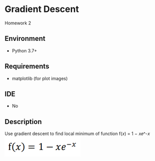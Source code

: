 # Gradient Descent

Homework 2

## Environment

* Python 3.7+

## Requirements

* matplotlib (for plot images)

## IDE

* No

## Description

Use gradient descent to find local minimum of function f(𝑥) = 1 − 𝑥𝑒^-𝑥
![function](function.png)